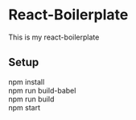 # React-Boilerplate
This is my react-boilerplate
 
## Setup

npm install
<br />
npm run build-babel
<br />
npm run build
<br />
npm start